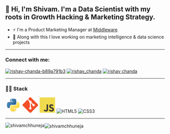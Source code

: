 ## 👋 Hi, I'm Shivam. I'm a Data Scientist with my roots in Growth Hacking & Marketing Strategy.

- ⚡ I'm a Product Marketing Manager at [Middleware](https://github.com/middlewarehq/middleware)
- 🌱 Along with this I love working on marketing intelligence & data science projects

<hr style="height:0.3px; border:none; color:#333; background-color:#333;" />

### Connect with me:

<a href="https://linkedin.com/in/shivamchhuneja" target="blank"><img align="center" src="https://raw.githubusercontent.com/rahuldkjain/github-profile-readme-generator/master/src/images/icons/Social/linked-in-alt.svg" alt="rishav-chanda-b89a791b3" height="30" width="40" /></a>
<a href="https://instagram.com/shivamchhuneja" target="blank"><img align="center" src="https://raw.githubusercontent.com/rahuldkjain/github-profile-readme-generator/master/src/images/icons/Social/instagram.svg" alt="rishav_chanda" height="30" width="40" /></a>
<a href="https://www.youtube.com/@frwrdfast" target="blank"><img align="center" src="https://raw.githubusercontent.com/rahuldkjain/github-profile-readme-generator/master/src/images/icons/Social/youtube.svg" alt="rishav chanda" height="30" width="40" /></a>
</p>

<hr style="height:0.3px; border:none; color:#333; background-color:#333;" />

### :technologist: Stack

<img src="https://github.com/devicons/devicon/blob/master/icons/python/python-original.svg" alt="Java" width="50" height="50"/> <img src="https://github.com/devicons/devicon/blob/master/icons/git/git-original.svg" alt="Java" width="50" height="50"/> <img src="https://github.com/devicons/devicon/blob/master/icons/javascript/javascript-original.svg" alt="Java" width="50" height="50"/> <img src="https://upload.wikimedia.org/wikipedia/commons/6/61/HTML5_logo_and_wordmark.svg" alt="HTML5" height="50" width="50"/> <img src="https://upload.wikimedia.org/wikipedia/commons/d/d5/CSS3_logo_and_wordmark.svg" alt="CSS3" height="50" width="50"/>

<hr style="height:0.3px; border:none; color:#333; background-color:#333;" />

<p><img align="left" src="https://github-readme-stats.vercel.app/api/top-langs?username=shivamchhuneja&show_icons=true&locale=en&layout=compact&theme=omni" alt="shivamchhuneja" /></p>

<p><img align="center" src="https://github-readme-streak-stats.herokuapp.com/?user=shivamchhuneja&&theme=omni" alt="shivamchhuneja" /></p>

